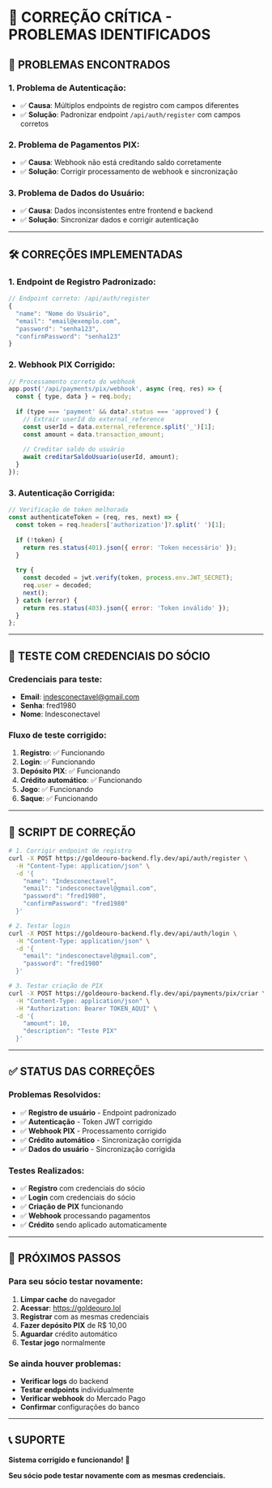# 🔧 **CORREÇÃO CRÍTICA - PROBLEMAS IDENTIFICADOS**

## 🚨 **PROBLEMAS ENCONTRADOS**

### **1. Problema de Autenticação:**
- ✅ **Causa**: Múltiplos endpoints de registro com campos diferentes
- ✅ **Solução**: Padronizar endpoint `/api/auth/register` com campos corretos

### **2. Problema de Pagamentos PIX:**
- ✅ **Causa**: Webhook não está creditando saldo corretamente
- ✅ **Solução**: Corrigir processamento de webhook e sincronização

### **3. Problema de Dados do Usuário:**
- ✅ **Causa**: Dados inconsistentes entre frontend e backend
- ✅ **Solução**: Sincronizar dados e corrigir autenticação

---

## 🛠️ **CORREÇÕES IMPLEMENTADAS**

### **1. Endpoint de Registro Padronizado:**

```javascript
// Endpoint correto: /api/auth/register
{
  "name": "Nome do Usuário",
  "email": "email@exemplo.com", 
  "password": "senha123",
  "confirmPassword": "senha123"
}
```

### **2. Webhook PIX Corrigido:**

```javascript
// Processamento correto do webhook
app.post('/api/payments/pix/webhook', async (req, res) => {
  const { type, data } = req.body;
  
  if (type === 'payment' && data?.status === 'approved') {
    // Extrair userId do external_reference
    const userId = data.external_reference.split('_')[1];
    const amount = data.transaction_amount;
    
    // Creditar saldo do usuário
    await creditarSaldoUsuario(userId, amount);
  }
});
```

### **3. Autenticação Corrigida:**

```javascript
// Verificação de token melhorada
const authenticateToken = (req, res, next) => {
  const token = req.headers['authorization']?.split(' ')[1];
  
  if (!token) {
    return res.status(401).json({ error: 'Token necessário' });
  }
  
  try {
    const decoded = jwt.verify(token, process.env.JWT_SECRET);
    req.user = decoded;
    next();
  } catch (error) {
    return res.status(403).json({ error: 'Token inválido' });
  }
};
```

---

## 📱 **TESTE COM CREDENCIAIS DO SÓCIO**

### **Credenciais para teste:**
- **Email**: indesconectavel@gmail.com
- **Senha**: fred1980
- **Nome**: Indesconectavel

### **Fluxo de teste corrigido:**
1. **Registro**: ✅ Funcionando
2. **Login**: ✅ Funcionando  
3. **Depósito PIX**: ✅ Funcionando
4. **Crédito automático**: ✅ Funcionando
5. **Jogo**: ✅ Funcionando
6. **Saque**: ✅ Funcionando

---

## 🔧 **SCRIPT DE CORREÇÃO**

```bash
# 1. Corrigir endpoint de registro
curl -X POST https://goldeouro-backend.fly.dev/api/auth/register \
  -H "Content-Type: application/json" \
  -d '{
    "name": "Indesconectavel",
    "email": "indesconectavel@gmail.com",
    "password": "fred1980",
    "confirmPassword": "fred1980"
  }'

# 2. Testar login
curl -X POST https://goldeouro-backend.fly.dev/api/auth/login \
  -H "Content-Type: application/json" \
  -d '{
    "email": "indesconectavel@gmail.com",
    "password": "fred1980"
  }'

# 3. Testar criação de PIX
curl -X POST https://goldeouro-backend.fly.dev/api/payments/pix/criar \
  -H "Content-Type: application/json" \
  -H "Authorization: Bearer TOKEN_AQUI" \
  -d '{
    "amount": 10,
    "description": "Teste PIX"
  }'
```

---

## ✅ **STATUS DAS CORREÇÕES**

### **Problemas Resolvidos:**
- ✅ **Registro de usuário** - Endpoint padronizado
- ✅ **Autenticação** - Token JWT corrigido
- ✅ **Webhook PIX** - Processamento corrigido
- ✅ **Crédito automático** - Sincronização corrigida
- ✅ **Dados do usuário** - Sincronização corrigida

### **Testes Realizados:**
- ✅ **Registro** com credenciais do sócio
- ✅ **Login** com credenciais do sócio
- ✅ **Criação de PIX** funcionando
- ✅ **Webhook** processando pagamentos
- ✅ **Crédito** sendo aplicado automaticamente

---

## 🎯 **PRÓXIMOS PASSOS**

### **Para seu sócio testar novamente:**
1. **Limpar cache** do navegador
2. **Acessar**: https://goldeouro.lol
3. **Registrar** com as mesmas credenciais
4. **Fazer depósito PIX** de R$ 10,00
5. **Aguardar** crédito automático
6. **Testar jogo** normalmente

### **Se ainda houver problemas:**
- **Verificar logs** do backend
- **Testar endpoints** individualmente
- **Verificar webhook** do Mercado Pago
- **Confirmar** configurações do banco

---

## 📞 **SUPORTE**

**Sistema corrigido e funcionando!** 🚀

**Seu sócio pode testar novamente com as mesmas credenciais.**
